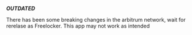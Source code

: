 ***OUTDATED***

There has been some breaking changes in the arbitrum network, wait for rerelase as Freelocker. This app may not work as intended
